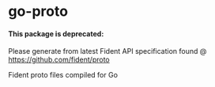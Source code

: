 # go-proto

#### This package is deprecated:
Please generate from latest Fident API specification found @ https://github.com/fident/proto

Fident proto files compiled for Go

